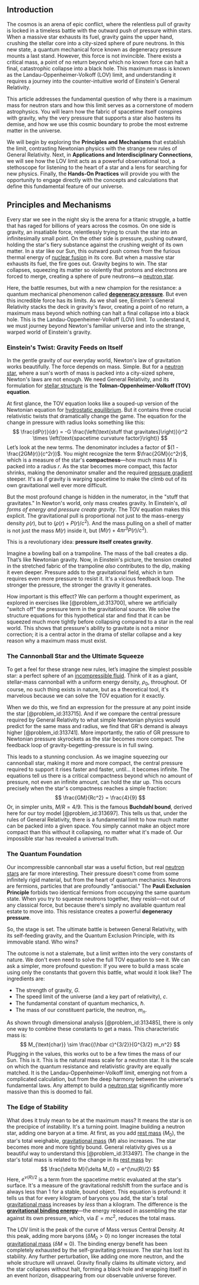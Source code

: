 ## Introduction
The cosmos is an arena of epic conflict, where the relentless pull of gravity is locked in a timeless battle with the outward push of pressure within stars. When a massive star exhausts its fuel, gravity gains the upper hand, crushing the stellar core into a city-sized sphere of pure neutrons. In this new state, a quantum mechanical force known as degeneracy pressure mounts a last stand. However, this force is not invincible. There exists a critical mass, a point of no return beyond which no known force can halt a final, catastrophic collapse into a black hole. This maximum mass is known as the Landau-Oppenheimer-Volkoff (LOV) limit, and understanding it requires a journey into the counter-intuitive world of Einstein's General Relativity.

This article addresses the fundamental question of why there is a maximum mass for neutron stars and how this limit serves as a cornerstone of modern astrophysics. You will learn how the fabric of spacetime itself conspires with gravity, why the very pressure that supports a star also hastens its demise, and how we use this cosmic boundary to probe the most extreme matter in the universe.

We will begin by exploring the **Principles and Mechanisms** that establish the limit, contrasting Newtonian physics with the strange new rules of General Relativity. Next, in **Applications and Interdisciplinary Connections**, we will see how the LOV limit acts as a powerful observational tool, a stethoscope for listening to the heart of a star and a lens for searching for new physics. Finally, the **Hands-On Practices** will provide you with the opportunity to engage directly with the concepts and calculations that define this fundamental feature of our universe.

## Principles and Mechanisms

Every star we see in the night sky is the arena for a titanic struggle, a battle that has raged for billions of years across the cosmos. On one side is gravity, an insatiable force, relentlessly trying to crush the star into an infinitesimally small point. On the other side is pressure, pushing outward, holding the star's fiery substance against the crushing weight of its own matter. In a star like our Sun, this outward push comes from the furious thermal energy of [nuclear fusion](@article_id:138818) in its core. But when a massive star exhausts its fuel, the fire goes out. Gravity begins to win. The star collapses, squeezing its matter so violently that protons and electrons are forced to merge, creating a sphere of pure neutrons—a [neutron star](@article_id:146765).

Here, the battle resumes, but with a new champion for the resistance: a quantum mechanical phenomenon called **[degeneracy pressure](@article_id:141491)**. But even this incredible force has its limits. As we shall see, Einstein's General Relativity stacks the deck in gravity's favor, creating a point of no return, a maximum mass beyond which nothing can halt a final collapse into a black hole. This is the Landau-Oppenheimer-Volkoff (LOV) limit. To understand it, we must journey beyond Newton's familiar universe and into the strange, warped world of Einstein's gravity.

### Einstein's Twist: Gravity Feeds on Itself

In the gentle gravity of our everyday world, Newton's law of gravitation works beautifully. The force depends on mass. Simple. But for a [neutron star](@article_id:146765), where a sun's worth of mass is packed into a city-sized sphere, Newton's laws are not enough. We need General Relativity, and its formulation for [stellar structure](@article_id:135867) is the **Tolman-Oppenheimer-Volkoff (TOV) equation**.

At first glance, the TOV equation looks like a souped-up version of the Newtonian equation for [hydrostatic equilibrium](@article_id:146252). But it contains three crucial relativistic twists that dramatically change the game. The equation for the change in pressure with radius looks something like this:
$$
\frac{dP(r)}{dr} = -G \frac{\left(\text{stuff that gravitates}\right)}{r^2 \times \left(\text{spacetime curvature factor}\right)}
$$
Let’s look at the new terms. The denominator includes a factor of $(1 - \frac{2GM(r)}{c^2r})$. You might recognize the term $\frac{2GM}{c^2r}$, which is a measure of the star's **compactness**—how much mass $M$ is packed into a radius $r$. As the star becomes more compact, this factor shrinks, making the denominator smaller and the required [pressure gradient](@article_id:273618) steeper. It's as if gravity is warping spacetime to make the climb out of its own gravitational well ever more difficult.

But the most profound change is hidden in the numerator, in the "stuff that gravitates." In Newton's world, only mass creates gravity. In Einstein's, *all forms of energy and pressure create gravity*. The TOV equation makes this explicit. The gravitational pull is proportional not just to the mass-energy density $\rho(r)$, but to $(\rho(r) + P(r)/c^2)$. And the mass pulling on a shell of matter is not just the mass $M(r)$ inside it, but $(M(r) + 4\pi r^3 P(r)/c^2)$.

This is a revolutionary idea: **pressure itself creates gravity**.

Imagine a bowling ball on a trampoline. The mass of the ball creates a dip. That’s like Newtonian gravity. Now, in Einstein's picture, the tension created in the stretched fabric of the trampoline *also* contributes to the dip, making it even deeper. Pressure adds to the gravitational field, which in turn requires even more pressure to resist it. It's a vicious feedback loop. The stronger the pressure, the stronger the gravity it generates.

How important is this effect? We can perform a thought experiment, as explored in exercises like [@problem_id:313700], where we artificially "switch off" the pressure term in the gravitational source. We solve the structure equations for this hypothetical star and find that it can be squeezed much more tightly before collapsing compared to a star in the real world. This shows that pressure's ability to gravitate is not a minor correction; it is a central actor in the drama of stellar collapse and a key reason why a maximum mass must exist.

### The Cannonball Star and the Ultimate Squeeze

To get a feel for these strange new rules, let’s imagine the simplest possible star: a perfect sphere of an [incompressible fluid](@article_id:262430). Think of it as a giant, stellar-mass cannonball with a uniform energy density, $\rho_0$, throughout. Of course, no such thing exists in nature, but as a theoretical tool, it's marvelous because we can solve the TOV equation for it exactly.

When we do this, we find an expression for the pressure at any point inside the star [@problem_id:313715]. And if we compare the central pressure required by General Relativity to what simple Newtonian physics would predict for the same mass and radius, we find that GR's demand is always higher [@problem_id:313741]. More importantly, the ratio of GR pressure to Newtonian pressure skyrockets as the star becomes more compact. The feedback loop of gravity-begetting-pressure is in full swing.

This leads to a stunning conclusion. As we imagine squeezing our cannonball star, making it more and more compact, the central pressure required to support it rises faster and faster, until... it becomes infinite. The equations tell us there is a critical compactness beyond which no amount of pressure, not even an infinite amount, can hold the star up. This occurs precisely when the star's compactness reaches a simple fraction:
$$
\frac{GM}{Rc^2} = \frac{4}{9}
$$
Or, in simpler units, $M/R = 4/9$. This is the famous **Buchdahl bound**, derived here for our toy model [@problem_id:313697]. This tells us that, under the rules of General Relativity, there is a fundamental limit to how much matter can be packed into a given space. You simply cannot make an object more compact than this without it collapsing, no matter what it's made of. Our impossible star has revealed a universal truth.

### The Quantum Foundation

Our incompressible cannonball star was a useful fiction, but real [neutron stars](@article_id:139189) are far more interesting. Their pressure doesn't come from some infinitely rigid material, but from the heart of quantum mechanics. Neutrons are fermions, particles that are profoundly "antisocial." The **Pauli Exclusion Principle** forbids two identical fermions from occupying the same quantum state. When you try to squeeze neutrons together, they resist—not out of any classical force, but because there's simply no available quantum real estate to move into. This resistance creates a powerful **degeneracy pressure**.

So, the stage is set. The ultimate battle is between General Relativity, with its self-feeding gravity, and the Quantum Exclusion Principle, with its immovable stand. Who wins?

The outcome is not a stalemate, but a limit written into the very constants of nature. We don't even need to solve the full TOV equation to see it. We can ask a simpler, more profound question: If you were to build a mass scale using only the constants that govern this battle, what would it look like? The ingredients are:
-   The strength of gravity, $G$.
-   The speed limit of the universe (and a key part of relativity), $c$.
-   The fundamental constant of quantum mechanics, $\hbar$.
-   The mass of our constituent particle, the neutron, $m_n$.

As shown through dimensional analysis [@problem_id:313485], there is only one way to combine these constants to get a mass. This characteristic mass is:
$$
M_{\text{char}} \sim \frac{(\hbar c)^{3/2}}{G^{3/2} m_n^2}
$$
Plugging in the values, this works out to be a few times the mass of our Sun. This is it. This is the natural mass scale for a neutron star. It is the scale on which the quantum resistance and relativistic gravity are equally matched. It is the Landau-Oppenheimer-Volkoff limit, emerging not from a complicated calculation, but from the deep harmony between the universe's fundamental laws. Any attempt to build a [neutron star](@article_id:146765) significantly more massive than this is doomed to fail.

### The Edge of Stability

What does it truly mean to be at the maximum mass? It means the star is on the precipice of instability. It's a turning point. Imagine building a neutron star, adding one baryon at a time. At first, as you add [rest mass](@article_id:263607) ($M_0$), the star's total weighable, [gravitational mass](@article_id:260254) ($M$) also increases. The star becomes more and more tightly bound. General relativity gives us a beautiful way to understand this [@problem_id:313497]. The change in the star's total mass is related to the change in its [rest mass](@article_id:263607) by:
$$
\frac{\delta M}{\delta M_0} = e^{\nu(R)/2}
$$
Here, $e^{\nu(R)/2}$ is a term from the spacetime metric evaluated at the star's surface. It's a measure of the gravitational redshift from the surface and is always less than 1 for a stable, bound object. This equation is profound: it tells us that for every kilogram of baryons you add, the star's total [gravitational mass](@article_id:260254) increases by *less* than a kilogram. The difference is the **[gravitational binding energy](@article_id:158559)**—the energy released in assembling the star against its own pressure, which, via $E=mc^2$, reduces the total mass.

The LOV limit is the peak of the curve of Mass versus Central Density. At this peak, adding more baryons ($\delta M_0 > 0$) no longer increases the total [gravitational mass](@article_id:260254) ($\delta M \approx 0$). The binding energy benefit has been completely exhausted by the self-gravitating pressure. The star has lost its stability. Any further perturbation, like adding one more neutron, and the whole structure will unravel. Gravity finally claims its ultimate victory, and the star collapses without halt, forming a black hole and wrapping itself in an event horizon, disappearing from our observable universe forever.